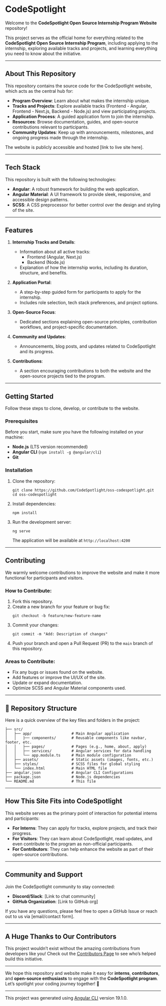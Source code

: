 # CodeSpotlight 

Welcome to the **CodeSpotlight Open Source Internship Program Website** repository! 

This project serves as the official home for everything related to the **CodeSpotlight Open Source Internship Program**, including applying to the internship, exploring available tracks and projects, and learning everything you need to know about the initiative.

---

## **About This Repository**
This repository contains the source code for the CodeSpotlight website, which acts as the central hub for:
- **Program Overview**: Learn about what makes the internship unique.
- **Tracks and Projects**: Explore available tracks (Frontend - Angular, Frontend - Next.js, Backend - Node.js) and view participating projects.
- **Application Process**: A guided application form to join the internship.
- **Resources**: Browse documentation, guides, and open-source contributions relevant to participants.
- **Community Updates**: Keep up with announcements, milestones, and ongoing progress made through the internship.

The website is publicly accessible and hosted [link to live site here].

---

## **Tech Stack**
This repository is built with the following technologies:
- **Angular**: A robust framework for building the web application.
- **Angular Material**: A UI framework to provide sleek, responsive, and accessible design patterns.
- **SCSS**: A CSS preprocessor for better control over the design and styling of the site.

---

## **Features**
1. **Internship Tracks and Details**:
   - Information about all active tracks: 
     - Frontend (Angular, Next.js)
     - Backend (Node.js)
   - Explanation of how the internship works, including its duration, structure, and benefits.

2. **Application Portal**:
   - A step-by-step guided form for participants to apply for the internship.
   - Includes role selection, tech stack preferences, and project options.

3. **Open-Source Focus**:
   - Dedicated sections explaining open-source principles, contribution workflows, and project-specific documentation.

4. **Community and Updates**:
   - Announcements, blog posts, and updates related to CodeSpotlight and its progress.

5. **Contributions**:
   - A section encouraging contributions to both the website and the open-source projects tied to the program.

---

## **Getting Started**
Follow these steps to clone, develop, or contribute to the website.

### Prerequisites
Before you start, make sure you have the following installed on your machine:
- **Node.js** (LTS version recommended)
- **Angular CLI** (`npm install -g @angular/cli`)
- **Git**

### Installation
1. Clone the repository:
    ```
    git clone https://github.com/CodeSpotlight/oss-codespotlight.git
    cd oss-codespotlight
   ```

2. Install dependencies:
   ```
   npm install
   ```

3. Run the development server:
   ```
   ng serve
   ```
   The application will be available at `http://localhost:4200`

---

## **Contributing**
We warmly welcome contributions to improve the website and make it more functional for participants and visitors.

### How to Contribute:
1. Fork this repository.
2. Create a new branch for your feature or bug fix:
   ```
   git checkout -b feature/new-feature-name
   ```
3. Commit your changes:
   ```
   git commit -m "Add: Description of changes"
   ```
4. Push your branch and open a Pull Request (PR) to the `main` branch of this repository.

### Areas to Contribute:
- Fix any bugs or issues found on the website.
- Add features or improve the UI/UX of the site.
- Update or expand documentation.
- Optimize SCSS and Angular Material components used.

---

## 📂 **Repository Structure**
Here is a quick overview of the key files and folders in the project:

```
├── src/
│   ├── app/                  # Main Angular application
│   │   ├── components/       # Reusable components like navbar, footer, etc.
│   │   ├── pages/            # Pages (e.g., home, about, apply)
│   │   ├── services/         # Angular services for data handling
│   │   └── app.module.ts     # Main module configuration
│   ├── assets/               # Static assets (images, fonts, etc.)
│   ├── styles/               # SCSS files for global styling
│   └── index.html            # Main HTML file
├── angular.json              # Angular CLI Configurations
├── package.json              # Node.js dependencies
└── README.md                 # This file
```

---

## **How This Site Fits into CodeSpotlight**
This website serves as the primary point of interaction for potential interns and participants:
- **For Interns**: They can apply for tracks, explore projects, and track their progress.  
- **For Visitors**: They can learn about CodeSpotlight, read updates, and even contribute to the program as non-official participants.  
- **For Contributors**: They can help enhance the website as part of their open-source contributions.

---

## **Community and Support**
Join the CodeSpotlight community to stay connected:
- **Discord/Slack**: [Link to chat community]
- **GitHub Organization**: [Link to GitHub org]

If you have any questions, please feel free to open a GitHub Issue or reach out to us via [email/contact form].

---

## **A Huge Thanks to Our Contributors**
This project wouldn’t exist without the amazing contributions from developers like you! Check out the [Contributors Page](#) to see who’s helped build this initiative.

---

We hope this repository and website make it easy for **interns**, **contributors**, and **open-source enthusiasts** to engage with the **CodeSpotlight program**. Let’s spotlight your coding journey together! 🚀

---

This project was generated using [Angular CLI](https://github.com/angular/angular-cli) version 19.1.0.

